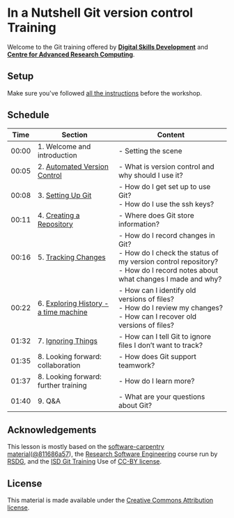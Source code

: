 # In a Nutshell Git version control Training

Welcome to the Git training offered by **[Digital Skills Development](https://www.ucl.ac.uk/isd/services/training-isd)** and **[Centre for Advanced Research Computing](https://www.ucl.ac.uk/arc)**.

## Setup

Make sure you've followed [all the instructions](00_Setup/README.md) before the workshop.

## Schedule

 |  Time | Section                                                                       | Content                                                                                                                                                              |
 |   --- | ---                                                                           | ---                                                                                                                                                                  |
 | 00:00 | 1. Welcome and introduction                                                   | - Setting the scene                                                                                                                                                  |
 | 00:05 | 2. [Automated Version Control](01_basics/README.md)                           | - What is version control and why should I use it?                                                                                                                   |
 | 00:08 | 3. [Setting Up Git](02_setup/README.md)                                       | - How do I get set up to use Git? <br> - How do I use the ssh keys?                                                                                                  |
 | 00:11 | 4. [Creating a Repository](03_create/README.md)                               | - Where does Git store information?                                                                                                                                  |
 | 00:16 | 5. [Tracking Changes](04_changes/README.md)                                   | - How do I record changes in Git? <br> - How do I check the status of my version control repository? <br> - How do I record notes about what changes I made and why? |
 | 00:22 | 6. [Exploring History - a time machine](05_history/README.md)                 | - How can I identify old versions of files? <br> - How do I review my changes? <br> - How can I recover old versions of files?                                       |
 | 01:32 | 7. [Ignoring Things](06_ignore/README.md)                                     | - How can I tell Git to ignore files I don’t want to track?                                                                                                          |
 | 01:35 | 8. Looking forward: collaboration                                             | - How does Git support teamwork?                                                                                                                                      |
 | 01:37 | 8. Looking forward: further training                                          | - How do I learn more?                                                                                                                                                |                                           
 | 01:40 | 9. Q&A                                                                        | - What are your questions about Git?                                                                                                         |


## Acknowledgements

This lesson is mostly based on the 
[software-carpentry material](http://swcarpentry.github.io/git-novice/)([@811686a57](https://github.com/swcarpentry/git-novice/commit/811686a57238d1820df21a15c2f60692cc34ad7f)),
the [Research Software Engineering](https://github-pages.ucl.ac.uk/rsd-engineeringcourse/ch02git/) course run by
[RSDG](https://www.ucl.ac.uk/research-it-services/research-software-development), and
the [ISD Git Training](https://git.automation.ucl.ac.uk/rits/git-training)
Use of [CC-BY license](https://creativecommons.org/licenses/by/4.0/legalcode).

## License

This material is made available under the [Creative Commons Attribution license](https://creativecommons.org/licenses/by/4.0/).
